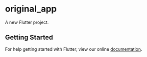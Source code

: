 # original_app

A new Flutter project.

## Getting Started

For help getting started with Flutter, view our online
[documentation](https://flutter.io/).
